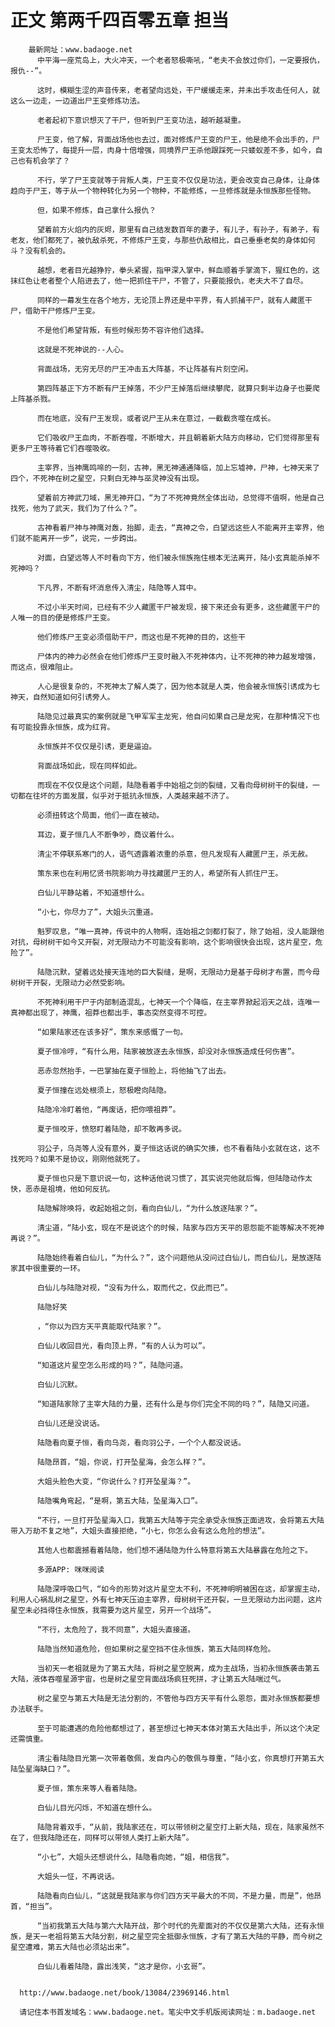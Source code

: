 # 正文 第两千四百零五章 担当
        最新网址：www.badaoge.net
          中平海一座荒岛上，大火冲天，一个老者怒极嘶吼，“老夫不会放过你们，一定要报仇，报仇--”。
      
          这时，模糊生涩的声音传来，老者望向远处，干尸缓缓走来，并未出手攻击任何人，就这么一边走，一边道出尸王变修炼功法。
      
          老者起初下意识想灭了干尸，但听到尸王变功法，越听越凝重。
      
          尸王变，他了解，背面战场他也去过，面对修炼尸王变的尸王，他是绝不会出手的，尸王变太恐怖了，每提升一层，肉身十倍增强，同境界尸王杀他跟踩死一只蝼蚁差不多，如今，自己也有机会学了？
      
          不行，学了尸王变就等于背叛人类，尸王变不仅仅是功法，更会改变自己身体，让身体趋向于尸王，等于从一个物种转化为另一个物种，不能修炼，一旦修炼就是永恒族那些怪物。
      
          但，如果不修炼，自己拿什么报仇？
      
          望着前方火焰内的灰烬，那里有自己结发数百年的妻子，有儿子，有孙子，有弟子，有老友，他们都死了，被仇敌杀死，不修炼尸王变，与那些仇敌相比，自己垂垂老矣的身体如何斗？没有机会的。
      
          越想，老者目光越狰狞，拳头紧握，指甲深入掌中，鲜血顺着手掌滴下，猩红色的，这抹红色让老者整个人陷进去了，他一把抓住干尸，不管了，只要能报仇，老夫大不了自尽。
      
          同样的一幕发生在各个地方，无论顶上界还是中平界，有人抓捕干尸，就有人藏匿干尸，借助干尸修炼尸王变。
      
          不是他们希望背叛，有些时候形势不容许他们选择。
      
          这就是不死神说的--人心。
      
          背面战场，无穷无尽的尸王冲击五大阵基，不让阵基有片刻空闲。
      
          第四阵基正下方不断有尸王掉落，不少尸王掉落后继续攀爬，就算只剩半边身子也要爬上阵基杀戮。
      
          而在地底，没有尸王发现，或者说尸王从未在意过，一截截贪噬在成长。
      
          它们吸收尸王血肉，不断吞噬，不断增大，并且朝着新大陆方向移动，它们觉得那里有更多尸王等待着它们吞噬吸收。
      
          主宰界，当神鹰鸣啼的一刻，古神，黑无神通通降临，加上忘墟神，尸神，七神天来了四个，不死神在树之星空，只剩白无神与巫灵神没有出现。
      
          望着前方神武刀域，黑无神开口，“为了不死神竟然全体出动，总觉得不值啊，他是自己找死，他为了武天，我们为了什么？”。
      
          古神看着尸神与神鹰对轰，抬脚，走去，“真神之令，白望远这些人不能离开主宰界，他们就不能离开一步”，说完，一步跨出。
      
          对面，白望远等人不时看向下方，他们被永恒族拖住根本无法离开，陆小玄真能杀掉不死神吗？
      
          下凡界，不断有坏消息传入清尘，陆隐等人耳中。
      
          不过小半天时间，已经有不少人藏匿干尸被发现，接下来还会有更多，这些藏匿干尸的人唯一的目的便是修炼尸王变。
      
          他们修炼尸王变必须借助干尸，而这也是不死神的目的，这些干
      
          尸体内的神力必然会在他们修炼尸王变时融入不死神体内，让不死神的神力越发增强，而这点，很难阻止。
      
          人心是很复杂的，不死神太了解人类了，因为他本就是人类，他会被永恒族引诱成为七神天，自然知道如何引诱旁人。
      
          陆隐见过最真实的案例就是飞甲军军主龙宪，他自问如果自己是龙宪，在那种情况下也有可能投靠永恒族，成为红背。
      
          永恒族并不仅仅是引诱，更是逼迫。
      
          背面战场如此，现在同样如此。
      
          而现在不仅仅是这个问题，陆隐看着手中始祖之剑的裂缝，又看向母树树干的裂缝，一切都在往坏的方面发展，似乎对于抵抗永恒族，人类越来越不济了。
      
          必须扭转这个局面，他们一直在被动。
      
          耳边，夏子恒几人不断争吵，商议着什么。
      
          清尘不停联系寒门的人，语气透露着浓重的杀意，但凡发现有人藏匿尸王，杀无赦。
      
          策东来也在利用忆贤书院影响力寻找藏匿尸王的人，希望所有人抓住尸王。
      
          白仙儿平静站着，不知道想什么。
      
          “小七，你尽力了”，大姐头沉重道。
      
          魁罗叹息，“唯一真神，传说中的人物啊，连始祖之剑都打裂了，除了始祖，没人能跟他对抗，母树树干如今又开裂，对无限动力不可能没有影响，这个影响很快会出现，这片星空，危险了”。
      
          陆隐沉默，望着远处接天连地的巨大裂缝，是啊，无限动力是基于母树才布置，而今母树树干开裂，无限动力必然受影响。
      
          不死神利用干尸于内部制造混乱，七神天一个个降临，在主宰界掀起滔天之战，连唯一真神都出现了，神鹰，祖莽也都出手，事态突然变得不可控。
      
          “如果陆家还在该多好”，策东来感慨了一句。
      
          夏子恒冷哼，“有什么用，陆家被放逐去永恒族，却没对永恒族造成任何伤害”。
      
          恶赤忽然抬手，一巴掌抽在夏子恒脸上，将他抽飞了出去。
      
          夏子恒撞在远处根须上，怒极瞪向陆隐。
      
          陆隐冷冷盯着他，“再废话，把你喂祖莽”。
      
          夏子恒咬牙，愤怒盯着陆隐，却不敢再多说。
      
          羽公子，乌尧等人没有意外，夏子恒这话说的确实欠揍，也不看看陆小玄就在这，这不找死吗？如果不是协议，刚刚他就死了。
      
          夏子恒也只是下意识说一句，这种话他说习惯了，其实说完他就后悔，但陆隐动作太快，恶赤是祖境，他如何反抗。
      
          陆隐解除唤将，收起始祖之剑，看向白仙儿，“为什么放逐陆家？”。
      
          清尘道，“陆小玄，现在不是说这个的时候，陆家与四方天平的恩怨能不能等解决不死神再说？”。
      
          陆隐始终看着白仙儿，“为什么？”，这个问题他从没问过白仙儿，而白仙儿，是放逐陆家其中很重要的一环。
      
          白仙儿与陆隐对视，“没有为什么，取而代之，仅此而已”。
      
          陆隐好笑
      
          ，“你以为四方天平真能取代陆家？”。
      
          白仙儿收回目光，看向顶上界，“有的人认为可以”。
      
          “知道这片星空怎么形成的吗？”，陆隐问道。
      
          白仙儿沉默。
      
          “知道陆家除了主宰大陆的力量，还有什么是与你们完全不同的吗？”，陆隐又问道。
      
          白仙儿还是没说话。
      
          陆隐看向夏子恒，看向乌尧，看向羽公子，一个个人都没说话。
      
          陆隐昂首，“姐，你说，打开坠星海，会怎么样？”。
      
          大姐头脸色大变，“你说什么？打开坠星海？”。
      
          陆隐嘴角弯起，“是啊，第五大陆，坠星海入口”。
      
          “不行，一旦打开坠星海入口，我第五大陆等于完全承受永恒族正面进攻，会将第五大陆带入万劫不复之地”，大姐头直接拒绝，“小七，你怎么会有这么危险的想法”。
      
          其他人也都震撼看着陆隐，他们想不通陆隐为什么特意将第五大陆暴露在危险之下。
      
          多源APP: 咪咪阅读
      
          陆隐深呼吸口气，“如今的形势对这片星空太不利，不死神明明被困在这，却掌握主动，利用人心祸乱树之星空，外有七神天压迫主宰界，母树树干还开裂，一旦无限动力出问题，这片星空未必挡得住永恒族，我需要为这片星空，另开一个战场”。
      
          “不行，太危险了，我不同意”，大姐头直接道。
      
          陆隐当然知道危险，但如果树之星空挡不住永恒族，第五大陆同样危险。
      
          当初天一老祖就是为了第五大陆，将树之星空脱离，成为主战场，当初永恒族袭击第五大陆，液体吞噬星源宇宙，也是树之星空背面战场疯狂死拼，才让第五大陆喘过气。
      
          树之星空与第五大陆是无法分割的，不管他与四方天平有什么恩怨，面对永恒族都要想办法联手。
      
          至于可能遭遇的危险他都想过了，甚至想过七神天本体对第五大陆出手，所以这个决定还需慎重。
      
          清尘看陆隐目光第一次带着敬佩，发自内心的敬佩与尊重，“陆小玄，你真想打开第五大陆坠星海缺口？”。
      
          夏子恒，策东来等人看着陆隐。
      
          白仙儿目光闪烁，不知道在想什么。
      
          陆隐背着双手，“从前，我陆家还在，可以带领树之星空打上新大陆，现在，陆家虽然不在了，但我陆隐还在，同样可以带领人类打上新大陆”。
      
          “小七”，大姐头还想说什么，陆隐看向她，“姐，相信我”。
      
          大姐头一怔，不再说话。
      
          陆隐看向白仙儿，“这就是我陆家与你们四方天平最大的不同，不是力量，而是”，他昂首，“担当”。
      
          “当初我第五大陆与第六大陆开战，那个时代的先辈面对的不仅仅是第六大陆，还有永恒族，是天一老祖将第五大陆分割，树之星空完全抵御永恒族，才有了第五大陆的平静，而今树之星空遭难，第五大陆也必须站出来”。
      
          白仙儿看着陆隐，露出浅笑，“这才是你，小玄哥”。
      
      
      http://www.badaoge.net/book/13084/23969146.html
      
      请记住本书首发域名：www.badaoge.net。笔尖中文手机版阅读网址：m.badaoge.net